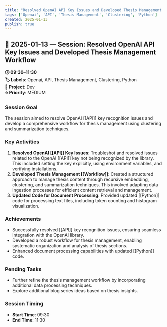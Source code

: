 ```yaml
---
title: "Resolved OpenAI API Key Issues and Developed Thesis Management Workflow"
tags: ['Openai', 'API', 'Thesis Management', 'Clustering', 'Python']
created: 2025-01-13
publish: true
---
```


## 📅 2025-01-13 — Session: Resolved OpenAI API Key Issues and Developed Thesis Management Workflow

**🕒 09:30–11:30**  
**🏷️ Labels**: Openai, API, Thesis Management, Clustering, Python  
**📂 Project**: Dev  
**⭐ Priority**: MEDIUM  


### Session Goal
The session aimed to resolve OpenAI [[API]] key recognition issues and develop a comprehensive workflow for thesis management using clustering and summarization techniques.

### Key Activities
1. **Resolved OpenAI [[API]] Key Issues**: Troubleshot and resolved issues related to the OpenAI [[API]] key not being recognized by the library. This included setting the key explicitly, using environment variables, and verifying installations.
2. **Developed Thesis Management [[Workflow]]**: Created a structured approach to manage thesis content through recursive embedding, clustering, and summarization techniques. This involved adapting data ingestion processes for efficient content retrieval and management.
3. **Updated Code for Document Processing**: Provided updated [[Python]] code for processing text files, including token counting and histogram visualization.

### Achievements
- Successfully resolved [[API]] key recognition issues, ensuring seamless integration with the OpenAI library.
- Developed a robust workflow for thesis management, enabling systematic organization and analysis of thesis sections.
- Enhanced document processing capabilities with updated [[Python]] code.

### Pending Tasks
- Further refine the thesis management workflow by incorporating additional data processing techniques.
- Explore additional blog series ideas based on thesis insights.

### Session Timing
- **Start Time**: 09:30
- **End Time**: 11:30
